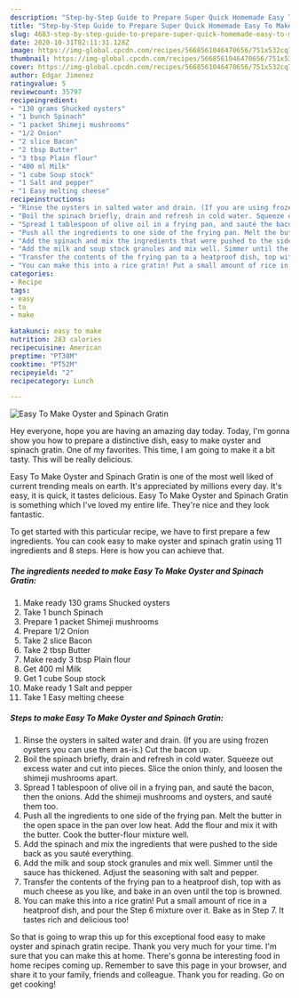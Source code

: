 ```yaml
---
description: "Step-by-Step Guide to Prepare Super Quick Homemade Easy To Make Oyster and Spinach Gratin"
title: "Step-by-Step Guide to Prepare Super Quick Homemade Easy To Make Oyster and Spinach Gratin"
slug: 4683-step-by-step-guide-to-prepare-super-quick-homemade-easy-to-make-oyster-and-spinach-gratin
date: 2020-10-31T02:11:31.128Z
image: https://img-global.cpcdn.com/recipes/5668561046470656/751x532cq70/easy-to-make-oyster-and-spinach-gratin-recipe-main-photo.jpg
thumbnail: https://img-global.cpcdn.com/recipes/5668561046470656/751x532cq70/easy-to-make-oyster-and-spinach-gratin-recipe-main-photo.jpg
cover: https://img-global.cpcdn.com/recipes/5668561046470656/751x532cq70/easy-to-make-oyster-and-spinach-gratin-recipe-main-photo.jpg
author: Edgar Jimenez
ratingvalue: 5
reviewcount: 35797
recipeingredient:
- "130 grams Shucked oysters"
- "1 bunch Spinach"
- "1 packet Shimeji mushrooms"
- "1/2 Onion"
- "2 slice Bacon"
- "2 tbsp Butter"
- "3 tbsp Plain flour"
- "400 ml Milk"
- "1 cube Soup stock"
- "1 Salt and pepper"
- "1 Easy melting cheese"
recipeinstructions:
- "Rinse the oysters in salted water and drain. (If you are using frozen oysters you can use them as-is.) Cut the bacon up."
- "Boil the spinach briefly, drain and refresh in cold water. Squeeze out excess water and cut into pieces. Slice the onion thinly, and loosen the shimeji mushrooms apart."
- "Spread 1 tablespoon of olive oil in a frying pan, and sauté the bacon, then the onions. Add the shimeji mushrooms and oysters, and sauté them too."
- "Push all the ingredients to one side of the frying pan. Melt the butter in the open space in the pan over low heat. Add the flour and mix it with the butter. Cook the butter-flour mixture well."
- "Add the spinach and mix the ingredients that were pushed to the side back as you sauté everything."
- "Add the milk and soup stock granules and mix well. Simmer until the sauce has thickened. Adjust the seasoning with salt and pepper."
- "Transfer the contents of the frying pan to a heatproof dish, top with as much cheese as you like, and bake in an oven until the top is browned."
- "You can make this into a rice gratin! Put a small amount of rice in a heatproof dish, and pour the Step 6 mixture over it. Bake as in Step 7. It tastes rich and delicious too!"
categories:
- Recipe
tags:
- easy
- to
- make

katakunci: easy to make 
nutrition: 283 calories
recipecuisine: American
preptime: "PT38M"
cooktime: "PT52M"
recipeyield: "2"
recipecategory: Lunch

---
```



![Easy To Make Oyster and Spinach Gratin](https://img-global.cpcdn.com/recipes/5668561046470656/751x532cq70/easy-to-make-oyster-and-spinach-gratin-recipe-main-photo.jpg)

Hey everyone, hope you are having an amazing day today. Today, I'm gonna show you how to prepare a distinctive dish, easy to make oyster and spinach gratin. One of my favorites. This time, I am going to make it a bit tasty. This will be really delicious.



Easy To Make Oyster and Spinach Gratin is one of the most well liked of current trending meals on earth. It's appreciated by millions every day. It's easy, it is quick, it tastes delicious. Easy To Make Oyster and Spinach Gratin is something which I've loved my entire life. They're nice and they look fantastic.


To get started with this particular recipe, we have to first prepare a few ingredients. You can cook easy to make oyster and spinach gratin using 11 ingredients and 8 steps. Here is how you can achieve that.

<!--inarticleads1-->

##### The ingredients needed to make Easy To Make Oyster and Spinach Gratin:

1. Make ready 130 grams Shucked oysters
1. Take 1 bunch Spinach
1. Prepare 1 packet Shimeji mushrooms
1. Prepare 1/2 Onion
1. Take 2 slice Bacon
1. Take 2 tbsp Butter
1. Make ready 3 tbsp Plain flour
1. Get 400 ml Milk
1. Get 1 cube Soup stock
1. Make ready 1 Salt and pepper
1. Take 1 Easy melting cheese




<!--inarticleads2-->

##### Steps to make Easy To Make Oyster and Spinach Gratin:

1. Rinse the oysters in salted water and drain. (If you are using frozen oysters you can use them as-is.) Cut the bacon up.
1. Boil the spinach briefly, drain and refresh in cold water. Squeeze out excess water and cut into pieces. Slice the onion thinly, and loosen the shimeji mushrooms apart.
1. Spread 1 tablespoon of olive oil in a frying pan, and sauté the bacon, then the onions. Add the shimeji mushrooms and oysters, and sauté them too.
1. Push all the ingredients to one side of the frying pan. Melt the butter in the open space in the pan over low heat. Add the flour and mix it with the butter. Cook the butter-flour mixture well.
1. Add the spinach and mix the ingredients that were pushed to the side back as you sauté everything.
1. Add the milk and soup stock granules and mix well. Simmer until the sauce has thickened. Adjust the seasoning with salt and pepper.
1. Transfer the contents of the frying pan to a heatproof dish, top with as much cheese as you like, and bake in an oven until the top is browned.
1. You can make this into a rice gratin! Put a small amount of rice in a heatproof dish, and pour the Step 6 mixture over it. Bake as in Step 7. It tastes rich and delicious too!




So that is going to wrap this up for this exceptional food easy to make oyster and spinach gratin recipe. Thank you very much for your time. I'm sure that you can make this at home. There's gonna be interesting food in home recipes coming up. Remember to save this page in your browser, and share it to your family, friends and colleague. Thank you for reading. Go on get cooking!
